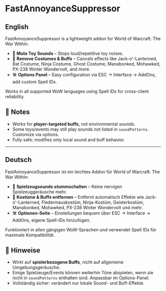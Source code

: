 # FastAnnoyanceSuppressor

## English
FastAnnoyanceSuppressor is a lightweight addon for World of Warcraft: The War Within:

- 🎵 **Mute Toy Sounds** – Stops loud/repetitive toy noises.
- 🧙 **Remove Costumes & Buffs** – Cancels effects like Jack-o'-Lanterned, Bat Costume, Ninja Costume, Ghost Costume, Manabonked, Mohawked, PX-238 Winter Wondervolt, and more.
- 🛠 **Options Panel** – Easy configuration via ESC → Interface → AddOns, add custom Spell IDs.

Works in all supported WoW languages using Spell IDs for cross-client reliability.

## 📝 Notes

- Works for **player-targeted buffs**, not environmental sounds.  
- Some toys/events may still play sounds not listed in `soundPatterns`. Customize via options.  
- Fully safe: modifies only local sound and buff behavior.  

---

## Deutsch
FastAnnoyanceSuppressor ist ein leichtes Addon für World of Warcraft: The War Within:

- 🎵 **Spielzeugsounds stummschalten** – Keine nervigen Spielzeuggeräusche mehr.
- 🧙 **Kostüme & Buffs entfernen** – Entfernt automatisch Effekte wie Jack-o'-Lanterned, Fledermauskostüm, Ninja-Kostüm, Geisterkostüm, Manabonked, Mohawked, PX-238 Winter Wondervolt und mehr.
- 🛠 **Optionen-Seite** – Einstellungen bequem über ESC → Interface → AddOns, eigene Spell-IDs hinzufügen.

Funktioniert in allen gängigen WoW-Sprachen und verwendet Spell IDs für maximale Kompatibilität.

## 📝 Hinweise

- Wirkt auf **spielerbezogene Buffs**, nicht auf allgemeine Umgebungsgeräusche.  
- Einige Spielzeuge/Events können weiterhin Töne abspielen, wenn sie nicht in `soundPatterns` enthalten sind. Anpassbar im Options-Panel.  
- Vollständig sicher: verändert nur lokale Sound- und Buff-Effekte.
